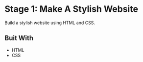 # Stage 1: Make A Stylish Website
Build a stylish website using HTML and CSS.

## Buit With
* HTML
* CSS
